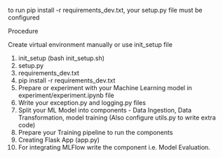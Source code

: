 to run pip install -r requirements_dev.txt, your setup.py file must be configured

Procedure

Create virtual environment manually or use init_setup file
1. init_setup (bash init_setup.sh)
2. setup.py
3. requirements_dev.txt
4. pip install -r requirements_dev.txt
5. Prepare or experiment with your Machine Learning model in experiment/experiment.ipynb file
6. Write your exception.py and logging.py files
7. Split your ML Model into components - Data Ingestion, Data Transformation, model training (Also configure utils.py to write extra code)
8. Prepare your Training pipeline to run the components
9. Creating Flask App (app.py)
10. For integrating MLFlow write the component i.e. Model Evaluation.